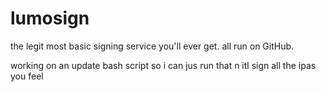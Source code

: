 # lumosign

the legit most basic signing service you'll ever get.
all run on GitHub.

working on an update bash script so i can jus run that n itl sign all the ipas you feel

